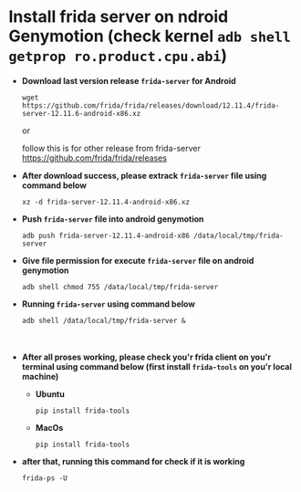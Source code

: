 # Install frida server on ndroid Genymotion (check kernel `adb shell getprop ro.product.cpu.abi`)



* **Download last version release `frida-server` for Android**

  ```wget https://github.com/frida/frida/releases/download/12.11.4/frida-server-12.11.6-android-x86.xz``` 
  
  or 
  
  follow this is for other release from frida-server https://github.com/frida/frida/releases



* **After download success, please extrack `frida-server` file using command below**

  ```xz -d frida-server-12.11.4-android-x86.xz```



* **Push `frida-server` file into android genymotion**

  ```adb push frida-server-12.11.4-android-x86 /data/local/tmp/frida-server``` 


* **Give file permission for execute `frida-server` file on android genymotion**

  ```adb shell chmod 755 /data/local/tmp/frida-server``` 
  
  
* **Running `frida-server` using command below**

  ```adb shell /data/local/tmp/frida-server &```
<br><br><br>
* **After all proses working, please check you'r frida client on you'r terminal using command below (first install `frida-tools` on you'r local machine)**
  * **Ubuntu**
  
    ```pip install frida-tools```
  
  * **MacOs**
  
    ```pip install frida-tools```
  
* **after that, running this command for check if it is working**
  
    ```frida-ps -U```
